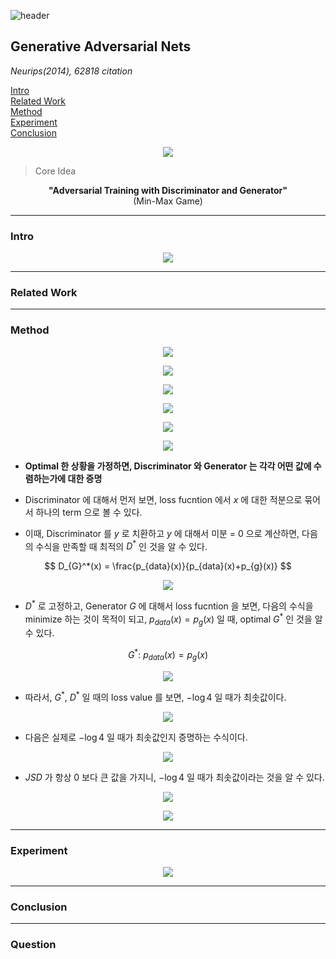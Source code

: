 ![header](https://capsule-render.vercel.app/api?type=waving&color=auto&height=80&section=header&text=Welcome%20Paper%20Review&fontSize=50)


## Generative Adversarial Nets
*Neurips(2014), 62818 citation*

[Intro](#intro)</br>
[Related Work](#related-work)</br>
[Method](#method)</br>
[Experiment](#experiment)</br>
[Conclusion](#conclusion)</br>

<p align="center">
<img src='./img1.png'>
</p>

> Core Idea
<div align=center>
<strong>"Adversarial Training with Discriminator and Generator"</strong>
</br>
(Min-Max Game)
</div>

***

### <strong>Intro</strong>

<p align="center">
<img src='./img2.png'>
</p>

***

### <strong>Related Work</strong>


***

### <strong>Method</strong>

<p align="center">
<img src='./img3.png'>
</p>

<p align="center">
<img src='./img4.png'>
</p>

<p align="center">
<img src='./img5.png'>
</p>

<p align="center">
<img src='./img6.png'>
</p>

<p align="center">
<img src='./img7.png'>
</p>

<p align="center">
<img src='./img8.png'>
</p>

- **Optimal 한 상황을 가정하면, Discriminator 와 Generator 는 각각 어떤 값에 수렴하는가에 대한 증명**

- Discriminator 에 대해서 먼저 보면, loss fucntion 에서 $x$ 에 대한 적분으로 묶어서 하나의 term 으로 볼 수 있다. 
- 이때, Discriminator 를 $y$ 로 치환하고 $y$ 에 대해서 미분 = $0$ 으로 계산하면, 다음의 수식을 만족할 때 최적의 $D^*$ 인 것을 알 수 있다.

$$ D_{G}^*(x) = \frac{p_{data}(x)}{p_{data}(x)+p_{g}(x)} $$

<p align="center">
<img src='./img9.png'>
</p>

- $D^*$ 로 고정하고, Generator $G$ 에 대해서 loss fucntion 을 보면, 다음의 수식을 minimize 하는 것이 목적이 되고, $p_{data}(x)=p_{g}(x)$ 일 때, optimal $G^*$ 인 것을 알 수 있다.

$$ G^*: \ p_{data}(x)=p_{g}(x) $$

<p align="center">
<img src='./img10.png'>
</p>

- 따라서, $G^*, \ D^{*}$ 일 때의 loss value 를 보면, $-\log{4}$ 일 때가 최솟값이다.

<p align="center">
<img src='./img11.png'>
</p>

- 다음은 실제로 $-\log{4}$ 일 때가 최솟값인지 증명하는 수식이다.

<p align="center">
<img src='./img12.png'>
</p>

- $JSD$ 가 항상 $0$ 보다 큰 값을 가지니, $-\log{4}$ 일 때가 최솟값이라는 것을 알 수 있다. 

<p align="center">
<img src='./img13.png'>
</p>

<p align="center">
<img src='./img14.png'>
</p>

***

### <strong>Experiment</strong>

<p align="center">
<img src='./img15.png'>
</p>


***

### <strong>Conclusion</strong>


***

### <strong>Question</strong>

